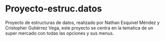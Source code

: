# Proyecto-estruc.datos
Proyecto de estructuras de datos, realizado por Nathan Esquivel Méndez y Cristopher Gutiérrez Vega, este proyecto se centra en la tematica de un super mercado con todas las opciones y sus menus.

